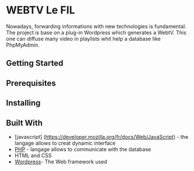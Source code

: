 # WEBTV Le FIL

Nowadays, forwarding informations with new technologies is fundamental. The project is base on a plug-in Wordpress which generates a WebtV. This one can diffuse many video in playlists whit help a database like PhpMyAdmin.

## Getting Started


## Prerequisites

## Installing


## Built With

* [javascript] (https://developer.mozilla.org/fr/docs/Web/JavaScript) - the langage allows to creat dynamic interface
* [PHP](https://fr.wikipedia.org/wiki/PHP) - langage allows to communicate with the database
* HTML and CSS
* [Wordpress](https://wordpress.org/download/)- The Web framework used
